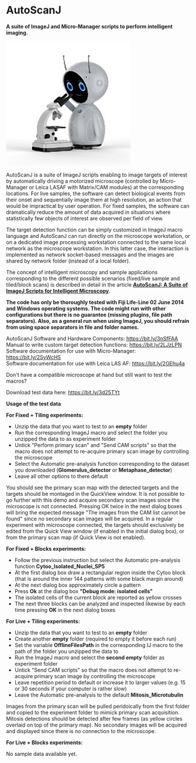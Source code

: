 # AutoScanJ
**A suite of ImageJ and Micro-Manager scripts to perform intelligent imaging.**

![](Robot.jpg)

AutoScanJ is a suite of ImageJ scripts enabling to image targets of interest by automatically driving a motorized microscope (controlled by Micro-Manager or Leica LASAF with Matrix/CAM modules) at the corresponding locations. For live samples, the software can detect biological events from their onset and sequentially image them at high resolution, an action that would be impractical by user operation. For fixed samples, the software can dramatically reduce the amount of data acquired in situations where statistically few objects of interest are observed per field of view. 

The target detection function can be simply customized in ImageJ macro language and AutoScanJ can run directly on the microscope workstation, or on a dedicated image processing workstation connected to the same local network as the microscope workstation. In this latter case, the interaction is implemented as network socket-based messages and the images are shared by network folder (instead of a local folder). 

The concept of intelligent microscopy and sample applications corresponding to the different possible scenarios (fixed/live sample and tiled/block scans) is described in detail in the article [**AutoScanJ: A Suite of ImageJ Scripts for Intelligent Microscopy**](https://www.frontiersin.org/articles/10.3389/fbinf.2021.627626/abstract).

**The code has only be thoroughly tested with Fiji Life-Line 02 June 2014 and Windows operating systems. The code might run with other configurations but there is no guarantee (missing plugins, file path separators). Also, as a general run when using ImageJ, you should refrain from using space separators in file and folder names.**

AutoScanJ Software and Hardware Components: https://bit.ly/3nSfFAA<br/>
Manual to write custom  target detection functions: https://bit.ly/2LJzLPN<br/>
Software documentation for use with Micro-Manager:  https://bit.ly/2SyWcHS<br/>
Software documentation for use with Leica LAS AF:   https://bit.ly/2GEhu4a<br/>

Don't have a compatible microscope at hand but still want to test the macros?

Download test data here: https://bit.ly/3d25TYt

**Usage of the test data**

**For Fixed + Tiling experiments:**
- Unzip the data that you want to test to an **empty** folder
- Run the corresponding ImageJ macro and select the folder you unzipped the data to as experiment folder
- Untick "Perform primary scan" and "Send CAM scripts" so that the macro does not attempt to re-acquire primary scan image by controlling the microscope
- Select the Automatic pre-analysis function corresponding to the dataset you downloaded (**Glomerulus_detector** or **Metaphase_detector**)<br/>
- Leave all other options to there default

You should see the primary scan map with the detected targets and the targets should be montaged in the QuickView window. It is not possible to go further with this demo and acquire secondary scan images since the microscope is not connected. Pressing OK twice in the next dialog boxes will bring the expected message "The images from the CAM list cannot be found" since no secondary scan images will be acquired. In a regular experiment with microscope connected, the targets should exclusively be edited from the Quick View window (if enabled in the initial dialog box), or from the primary scan map (if Quick View is not enabled).<br/>

**For Fixed + Blocks experiments:**
- Follow the previous instruction but select the Automatic pre-analysis function **Cytoo_Isolated_Nuclei_SP5**
- At the first dialog box draw a rectangular region inside the Cytoo block (that is around the inner 144 patterns with some black margin around)
- At the next dialog box approximately circle a pattern
- Press **Ok** at the dialog box **"Debug mode: isolated cells"**
- The isolated cells of the current block are reported as yellow crosses
- The next three blocks can be analyzed and inspected likewise by each time pressing **OK** in the next dialog boxes

**For Live + Tiling experiments:**
- Unzip the data that you want to test to an **empty** folder
- Create another **empty** folder (required to empty it before each run)
- Set the variable **OfflineFilesPath** in the corresponding IJ macro to the path of the folder you unzipped the data to
- Run the ImageJ macro and select the **second empty** folder as experiment folder
- Untick "Send CAM scripts" so that the macro does not attempt to re-acquire primary scan image by controlling the microscope
- Leave repetition period to default or increase it to larger values (e.g. 15 or 30 seconds if your computer is rather slow)
- Leave the Automatic pre-analysis to the default **Mitosis_Microtubulin**<br/>

Images from the primary scan will be pulled peridoically from the first folder and copied to the experiment folder to mimick primary scan acquisition. Mitosis detections should be detected after few frames (as yellow circles overlaid on top of the primary map). No secondary images will be acquired and displayed since there is no connection to the microscope.

**For Live + Blocks experiments:**

No sample data available yet.
